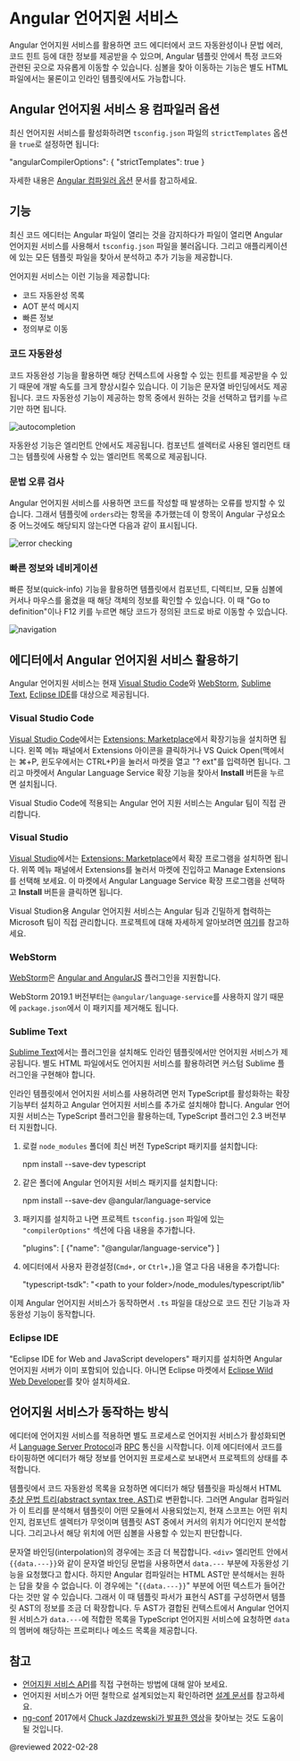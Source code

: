 <!--
# Angular Language Service
-->
# Angular 언어지원 서비스

<!--
The Angular Language Service provides code editors with a way to get completions, errors, hints, and navigation inside Angular templates.
It works with external templates in separate HTML files, and also with in-line templates.
-->
Angular 언어지원 서비스를 활용하면 코드 에디터에서 코드 자동완성이나 문법 에러, 코드 힌트 등에 대한 정보를 제공받을 수 있으며, Angular 템플릿 안에서 특정 코드와 관련된 곳으로 자유롭게 이동할 수 있습니다.
심볼을 찾아 이동하는 기능은 별도 HTML 파일에서는 물론이고 인라인 템플릿에서도 가능합니다.


<!--
## Configuring compiler options for the Angular Language Service
-->
## Angular 언어지원 서비스 용 컴파일러 옵션

<!--
To enable the latest Language Service features, set the `strictTemplates` option in `tsconfig.json` by setting `strictTemplates` to `true,` as shown in the following example:

<code-example language="json">

"angularCompilerOptions": {
  "strictTemplates": true
}

</code-example>

For more information, see the [Angular compiler options](guide/angular-compiler-options) guide.
-->
최신 언어지원 서비스를 활성화하려면 `tsconfig.json` 파일의 `strictTemplates` 옵션을 `true`로 설정하면 됩니다:

<code-example language="json">

"angularCompilerOptions": {
  "strictTemplates": true
}

</code-example>

자세한 내용은 [Angular 컴파일러 옵션](guide/angular-compiler-options) 문서를 참고하세요.


<!--
## Features
-->
## 기능

<!--
Your editor autodetects that you are opening an Angular file.
It then uses the Angular Language Service to read your `tsconfig.json` file, find all the templates you have in your application, and then provide language services for any templates that you open.

Language services include:

*   Completions lists
*   AOT Diagnostic messages
*   Quick info
*   Go to definition
-->
최신 코드 에디터는 Angular 파일이 열리는 것을 감지하다가 파일이 열리면 Angular 언어지원 서비스를 사용해서 `tsconfig.json` 파일을 불러옵니다.
그리고 애플리케이션에 있는 모든 템플릿 파일을 찾아서 분석하고 추가 기능을 제공합니다.

언어지원 서비스는 이런 기능을 제공합니다:

*   코드 자동완성 목록
*   AOT 분석 메시지
*   빠른 정보
*   정의부로 이동


<!--
### Autocompletion
-->
### 코드 자동완성

<!--
Autocompletion can speed up your development time by providing you with contextual possibilities and hints as you type.
This example shows autocomplete in an interpolation.
As you type it out, you can press tab to complete.

<div class="lightbox">

<img alt="autocompletion" src="generated/images/guide/language-service/language-completion.gif">

</div>

There are also completions within elements.
Any elements you have as a component selector will show up in the completion list.
-->
코드 자동완성 기능을 활용하면 해당 컨텍스트에 사용할 수 있는 힌트를 제공받을 수 있기 때문에 개발 속도를 크게 향상시킬수 있습니다.
이 기능은 문자열 바인딩에서도 제공됩니다.
코드 자동완성 기능이 제공하는 항목 중에서 원하는 것을 선택하고 탭키를 누르기만 하면 됩니다.

<div class="lightbox">

<img alt="autocompletion" src="generated/images/guide/language-service/language-completion.gif">

</div>

자동완성 기능은 엘리먼트 안에서도 제공됩니다.
컴포넌트 셀렉터로 사용된 엘리먼트 태그는 템플릿에 사용할 수 있는 엘리먼트 목록으로 제공됩니다.


<!--
### Error checking
-->
### 문법 오류 검사

<!--
The Angular Language Service can forewarn you of mistakes in your code.
In this example, Angular doesn't know what `orders` is or where it comes from.

<div class="lightbox">

<img alt="error checking" src="generated/images/guide/language-service/language-error.gif">

</div>
-->
Angular 언어지원 서비스를 사용하면 코드를 작성할 때 발생하는 오류를 방지할 수 있습니다.
그래서 템플릿에 `orders`라는 항목을 추가했는데 이 항목이 Angular 구성요소 중 어느것에도 해당되지 않는다면 다음과 같이 표시됩니다.

<div class="lightbox">

<img alt="error checking" src="generated/images/guide/language-service/language-error.gif">

</div>


<!--
### Quick info and navigation
-->
### 빠른 정보와 네비게이션

<!--
The quick-info feature lets you hover to see where components, directives, and modules come from.
You can then click "Go to definition" or press F12 to go directly to the definition.

<div class="lightbox">

<img alt="navigation" src="generated/images/guide/language-service/language-navigation.gif">

</div>
-->
빠른 정보(quick-info) 기능을 활용하면 템플릿에서 컴포넌트, 디렉티브, 모듈 심볼에 커서나 마우스를 옮겼을 때 해당 객체의 정보를 확인할 수 있습니다.
이 때 "Go to definition"이나 F12 키를 누르면 해당 코드가 정의된 코드로 바로 이동할 수 있습니다.

<div class="lightbox">

<img alt="navigation" src="generated/images/guide/language-service/language-navigation.gif">

</div>


<!--
## Angular Language Service in your editor
-->
## 에디터에서 Angular 언어지원 서비스 활용하기

<!--
Angular Language Service is currently available as an extension for [Visual Studio Code](https://code.visualstudio.com), [WebStorm](https://www.jetbrains.com/webstorm), [Sublime Text](https://www.sublimetext.com) and [Eclipse IDE](https://www.eclipse.org/eclipseide).
-->
Angular 언어지원 서비스는 현재 [Visual Studio Code](https://code.visualstudio.com/)와 [WebStorm](https://www.jetbrains.com/webstorm), [Sublime Text](https://www.sublimetext.com/), [Eclipse IDE](https://www.eclipse.org/eclipseide/)를 대상으로 제공됩니다.

### Visual Studio Code

<!--
In [Visual Studio Code](https://code.visualstudio.com), install the extension from the [Extensions: Marketplace](https://marketplace.visualstudio.com/items?itemName=Angular.ng-template).
Open the marketplace from the editor using the Extensions icon on the left menu pane, or use VS Quick Open \(⌘+P on Mac, CTRL+P on Windows\) and type "? ext".
In the marketplace, search for Angular Language Service extension, and click the **Install** button.

The Visual Studio Code integration with the Angular language service is maintained and distributed by the Angular team.
-->
[Visual Studio Code](https://code.visualstudio.com)에서는 [Extensions: Marketplace](https://marketplace.visualstudio.com/items?itemName=Angular.ng-template)에서 확장기능을 설치하면 됩니다.
왼쪽 메뉴 패널에서 Extensions 아이콘을 클릭하거나 VS Quick Open(맥에서는 ⌘+P, 윈도우에서는 CTRL+P)을 눌러서 마켓을 열고 "? ext"를 입력하면 됩니다.
그리고 마켓에서 Angular Language Service 확장 기능을 찾아서 **Install** 버튼을 누르면 설치됩니다.

Visual Studio Code에 적용되는 Angular 언어 지원 서비스는 Angular 팀이 직접 관리합니다.


### Visual Studio

<!--
In [Visual Studio](https://visualstudio.microsoft.com), install the extension from the [Extensions: Marketplace](https://marketplace.visualstudio.com/items?itemName=TypeScriptTeam.AngularLanguageService).
Open the marketplace from the editor selecting Extensions on the top menu pane, and then selecting Manage Extensions.
In the marketplace, search for Angular Language Service extension, and click the **Install** button.

The Visual Studio integration with the Angular language service is maintained and distributed by Microsoft with help from the Angular team.
Check out the project [here](https://github.com/microsoft/vs-ng-language-service).
-->
[Visual Studio](https://visualstudio.microsoft.com)에서는 [Extensions: Marketplace](https://marketplace.visualstudio.com/items?itemName=TypeScriptTeam.AngularLanguageService)에서 확장 프로그램을 설치하면 됩니다.
위쪽 메뉴 패널에서 Extensions를 눌러서 마켓에 진입하고 Manage Extensions를 선택해 보세요.
이 마켓에서 Angular Language Service 확장 프로그램을 선택하고 **Install** 버튼을 클릭하면 됩니다.

Visual Studion용 Angular 언어지원 서비스는 Angular 팀과 긴밀하게 협력하는 Microsoft 팀이 직접 관리합니다.
프로젝트에 대해 자세하게 알아보려면 [여기](https://github.com/microsoft/vs-ng-language-service)를 참고하세요.


### WebStorm

<!--
In [WebStorm](https://www.jetbrains.com/webstorm), enable the plugin [Angular and AngularJS](https://plugins.jetbrains.com/plugin/6971-angular-and-angularjs).

Since WebStorm 2019.1, the `@angular/language-service` is not required anymore and should be removed from your `package.json`.
-->
[WebStorm](https://www.jetbrains.com/webstorm)은 [Angular and AngularJS](https://plugins.jetbrains.com/plugin/6971-angular-and-angularjs) 플러그인을 지원합니다.

WebStorm 2019.1 버전부터는 `@angular/language-service`를 사용하지 않기 때문에 `package.json`에서 이 패키지를 제거해도 됩니다.


### Sublime Text

<!--
In [Sublime Text](https://www.sublimetext.com), the Language Service supports only in-line templates when installed as a plug-in.
You need a custom Sublime plug-in \(or modifications to the current plug-in\) for completions in HTML files.

To use the Language Service for in-line templates, you must first add an extension to allow TypeScript, then install the Angular Language Service plug-in.
Starting with TypeScript 2.3, TypeScript has a plug-in model that the language service can use.

1.  Install the latest version of TypeScript in a local `node_modules` directory:

    <code-example format="shell" language="shell">

    npm install --save-dev typescript

    </code-example>

1.  Install the Angular Language Service package in the same location:

    <code-example format="shell" language="shell">

    npm install --save-dev &commat;angular/language-service

    </code-example>

1.  Once the package is installed,  add the following to the `"compilerOptions"` section of your project's `tsconfig.json`.

    <code-example header="tsconfig.json" language="json">

    "plugins": [
        {"name": "&commat;angular/language-service"}
    ]

    </code-example>

1. In your editor's user preferences \(`Cmd+,` or `Ctrl+,`\), add the following:

    <code-example header="Sublime Text user preferences" language="json">

    "typescript-tsdk": "&lt;path to your folder&gt;/node_modules/typescript/lib"

    </code-example>

This lets the Angular Language Service provide diagnostics and completions in `.ts` files.
-->
[Sublime Text](https://www.sublimetext.com)에서는 플러그인을 설치해도 인라인 템플릿에서만 언어지원 서비스가 제공됩니다.
별도 HTML 파일에서도 언어지원 서비스를 활용하려면 커스텀 Sublime 플러그인을 구현해야 합니다.

인라인 템플릿에서 언어지원 서비스를 사용하려면 먼저 TypeScript를 활성화하는 확장 기능부터 설치하고 Angular 언어지원 서비스를 추가로 설치해야 합니다.
Angular 언어지원 서비스는 TypeScript 플러그인을 활용하는데, TypeScript 플러그인 2.3 버전부터 지원합니다.

1.  로컬 `node_modules` 폴더에 최신 버전 TypeScript 패키지를 설치합니다:

    <code-example format="shell" language="shell">

    npm install --save-dev typescript

    </code-example>

1.  같은 폴더에 Angular 언어지원 서비스 패키지를 설치합니다:

    <code-example format="shell" language="shell">

    npm install --save-dev &commat;angular/language-service

    </code-example>

1.  패키지를 설치하고 나면 프로젝트 `tsconfig.json` 파일에 있는 `"compilerOptions"` 섹션에 다음 내용을 추가합니다.

    <code-example header="tsconfig.json" language="json">

    "plugins": [
        {"name": "&commat;angular/language-service"}
    ]

    </code-example>

1. 에디터에서 사용자 환경설정(`Cmd+,` or `Ctrl+,`)을 열고 다음 내용을 추가합니다:

    <code-example header="Sublime Text user preferences" language="json">

    "typescript-tsdk": "&lt;path to your folder&gt;/node_modules/typescript/lib"

    </code-example>

이제 Angular 언어지원 서비스가 동작하면서 `.ts` 파일을 대상으로 코드 진단 기능과 자동완성 기능이 동작합니다.


### Eclipse IDE

<!--
Either directly install the "Eclipse IDE for Web and JavaScript developers" package which comes with the Angular Language Server included, or from other Eclipse IDE packages, use Help &gt; Eclipse Marketplace to find and install [Eclipse Wild Web Developer](https://marketplace.eclipse.org/content/wild-web-developer-html-css-javascript-typescript-nodejs-angular-json-yaml-kubernetes-xml).
-->
"Eclipse IDE for Web and JavaScript developers" 패키지를 설치하면 Angular 언어지원 서버가 이미 포함되어 있습니다.
아니면 Eclipse 마켓에서 [Eclipse Wild Web Developer](https://marketplace.eclipse.org/content/wild-web-developer-html-css-javascript-typescript-nodejs-angular-json-yaml-kubernetes-xml)를 찾아 설치하세요.


<!--
## How the Language Service works
-->
## 언어지원 서비스가 동작하는 방식

<!--
When you use an editor with a language service, the editor starts a separate language-service process and communicates with it through an [RPC](https://en.wikipedia.org/wiki/Remote_procedure_call), using the [Language Server Protocol](https://microsoft.github.io/language-server-protocol).
When you type into the editor, the editor sends information to the language-service process to track the state of your project.

When you trigger a completion list within a template, the editor first parses the template into an HTML [abstract syntax tree (AST)](https://en.wikipedia.org/wiki/Abstract_syntax_tree).
The Angular compiler interprets that tree to determine the context: which module the template is part of, the current scope, the component selector, and where your cursor is in the template AST.
It can then determine the symbols that could potentially be at that position.

It's a little more involved if you are in an interpolation.
If you have an interpolation of `{{data.---}}` inside a `div` and need the completion list after `data.---`, the compiler can't use the HTML AST to find the answer.
The HTML AST can only tell the compiler that there is some text with the characters "`{{data.---}}`".
That's when the template parser produces an expression AST, which resides within the template AST.
The Angular Language Services then looks at `data.---` within its context, asks the TypeScript Language Service what the members of `data` are, and returns the list of possibilities.
-->
에디터에 언어지원 서비스를 적용하면 별도 프로세스로 언어지원 서비스가 활성화되면서 [Language Server Protocol](https://microsoft.github.io/language-server-protocol/)과 [RPC](https://en.wikipedia.org/wiki/Remote_procedure_call) 통신을 시작합니다.
이제 에디터에서 코드를 타이핑하면 에디터가 해당 정보를 언어지원 프로세스로 보내면서 프로젝트의 상태를 추적합니다.

템플릿에서 코드 자동완성 목록을 요청하면 에디터가 해당 템플릿을 파싱해서 HTML [추상 문법 트리(abstract syntax tree, AST)](https://en.wikipedia.org/wiki/Abstract_syntax_tree)로 변환합니다.
그러면 Angular 컴파일러가 이 트리를 분석해서 템플릿이 어떤 모듈에서 사용되었는지, 현재 스코프는 어떤 위치인지, 컴포넌트 셀렉터가 무엇이며 템플릿 AST 중에서 커서의 위치가 어디인지 분석합니다.
그리고나서 해당 위치에 어떤 심볼을 사용할 수 있는지 판단합니다.

문자열 바인딩(interpolation)의 경우에는 조금 더 복잡합니다.
`<div>` 엘리먼트 안에서 `{{data.---}}`와 같이 문자열 바인딩 문법을 사용하면서 `data.---` 부분에 자동완성 기능을 요청했다고 합시다.
하지만 Angular 컴파일러는 HTML AST만 분석해서는 원하는 답을 찾을 수 없습니다.
이 경우에는 "`{{data.---}}`" 부분에 어떤 텍스트가 들어간다는 것만 알 수 있습니다.
그래서 이 때 템플릿 파서가 표현식 AST를 구성하면서 템플릿 AST의 정보를 조금 더 확장합니다.
두 AST가 결합된 컨텍스트에서 Angular 언어지원 서비스가 `data.---`에 적합한 목록을  TypeScript 언어지원 서비스에 요청하면 `data`의 멤버에 해당하는 프로퍼티나 메소드 목록을 제공합니다.


<!--
## More information
-->
## 참고

*   [언어지원 서비스 API](https://github.com/angular/angular/blob/main/packages/language-service/src/types.ts)를 직접 구현하는 방법에 대해 알아 보세요.
*   언어지원 서비스가 어떤 철학으로 설계되었는지 확인하려면 [설계 문서](https://github.com/angular/vscode-ng-language-service/wiki/Design)를 참고하세요.
*   [ng-conf](https://www.ng-conf.org/) 2017에서 [Chuck Jazdzewski가 발표한 영상](https://www.youtube.com/watch?v=ez3R0Gi4z5A&t=368s)을 찾아보는 것도 도움이 될 것입니다.

<!-- links -->

<!-- external links -->

<!-- end links -->

@reviewed 2022-02-28
